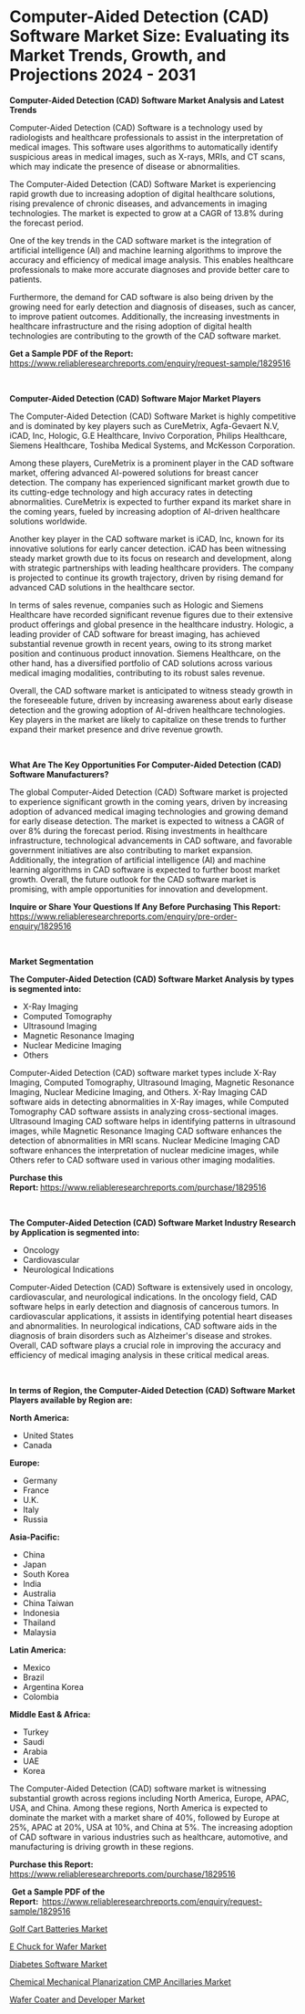 <p><h1>Computer-Aided Detection (CAD) Software Market Size: Evaluating its Market Trends, Growth, and Projections 2024 - 2031</h1></p><p><strong>Computer-Aided Detection (CAD) Software Market Analysis and Latest Trends</strong></p>
<p><p>Computer-Aided Detection (CAD) Software is a technology used by radiologists and healthcare professionals to assist in the interpretation of medical images. This software uses algorithms to automatically identify suspicious areas in medical images, such as X-rays, MRIs, and CT scans, which may indicate the presence of disease or abnormalities.</p><p>The Computer-Aided Detection (CAD) Software Market is experiencing rapid growth due to increasing adoption of digital healthcare solutions, rising prevalence of chronic diseases, and advancements in imaging technologies. The market is expected to grow at a CAGR of 13.8% during the forecast period.</p><p>One of the key trends in the CAD software market is the integration of artificial intelligence (AI) and machine learning algorithms to improve the accuracy and efficiency of medical image analysis. This enables healthcare professionals to make more accurate diagnoses and provide better care to patients.</p><p>Furthermore, the demand for CAD software is also being driven by the growing need for early detection and diagnosis of diseases, such as cancer, to improve patient outcomes. Additionally, the increasing investments in healthcare infrastructure and the rising adoption of digital health technologies are contributing to the growth of the CAD software market.</p></p>
<p><strong>Get a Sample PDF of the Report:&nbsp;</strong> <a href="https://www.reliableresearchreports.com/enquiry/request-sample/1829516">https://www.reliableresearchreports.com/enquiry/request-sample/1829516</a></p>
<p>&nbsp;</p>
<p><strong>Computer-Aided Detection (CAD) Software Major Market Players</strong></p>
<p><p>The Computer-Aided Detection (CAD) Software Market is highly competitive and is dominated by key players such as CureMetrix, Agfa-Gevaert N.V, iCAD, Inc, Hologic, G.E Healthcare, Invivo Corporation, Philips Healthcare, Siemens Healthcare, Toshiba Medical Systems, and McKesson Corporation.</p><p>Among these players, CureMetrix is a prominent player in the CAD software market, offering advanced AI-powered solutions for breast cancer detection. The company has experienced significant market growth due to its cutting-edge technology and high accuracy rates in detecting abnormalities. CureMetrix is expected to further expand its market share in the coming years, fueled by increasing adoption of AI-driven healthcare solutions worldwide.</p><p>Another key player in the CAD software market is iCAD, Inc, known for its innovative solutions for early cancer detection. iCAD has been witnessing steady market growth due to its focus on research and development, along with strategic partnerships with leading healthcare providers. The company is projected to continue its growth trajectory, driven by rising demand for advanced CAD solutions in the healthcare sector.</p><p>In terms of sales revenue, companies such as Hologic and Siemens Healthcare have recorded significant revenue figures due to their extensive product offerings and global presence in the healthcare industry. Hologic, a leading provider of CAD software for breast imaging, has achieved substantial revenue growth in recent years, owing to its strong market position and continuous product innovation. Siemens Healthcare, on the other hand, has a diversified portfolio of CAD solutions across various medical imaging modalities, contributing to its robust sales revenue.</p><p>Overall, the CAD software market is anticipated to witness steady growth in the foreseeable future, driven by increasing awareness about early disease detection and the growing adoption of AI-driven healthcare technologies. Key players in the market are likely to capitalize on these trends to further expand their market presence and drive revenue growth.</p></p>
<p>&nbsp;</p>
<p><strong>What Are The Key Opportunities For Computer-Aided Detection (CAD) Software Manufacturers?</strong></p>
<p><p>The global Computer-Aided Detection (CAD) Software market is projected to experience significant growth in the coming years, driven by increasing adoption of advanced medical imaging technologies and growing demand for early disease detection. The market is expected to witness a CAGR of over 8% during the forecast period. Rising investments in healthcare infrastructure, technological advancements in CAD software, and favorable government initiatives are also contributing to market expansion. Additionally, the integration of artificial intelligence (AI) and machine learning algorithms in CAD software is expected to further boost market growth. Overall, the future outlook for the CAD software market is promising, with ample opportunities for innovation and development.</p></p>
<p><strong>Inquire or Share Your Questions If Any Before Purchasing This Report:</strong> <a href="https://www.reliableresearchreports.com/enquiry/pre-order-enquiry/1829516">https://www.reliableresearchreports.com/enquiry/pre-order-enquiry/1829516</a></p>
<p>&nbsp;</p>
<p><strong>Market Segmentation</strong></p>
<p><strong>The Computer-Aided Detection (CAD) Software Market Analysis by types is segmented into:</strong></p>
<p><ul><li>X-Ray Imaging</li><li>Computed Tomography</li><li>Ultrasound Imaging</li><li>Magnetic Resonance Imaging</li><li>Nuclear Medicine Imaging</li><li>Others</li></ul></p>
<p><p>Computer-Aided Detection (CAD) software market types include X-Ray Imaging, Computed Tomography, Ultrasound Imaging, Magnetic Resonance Imaging, Nuclear Medicine Imaging, and Others. X-Ray Imaging CAD software aids in detecting abnormalities in X-Ray images, while Computed Tomography CAD software assists in analyzing cross-sectional images. Ultrasound Imaging CAD software helps in identifying patterns in ultrasound images, while Magnetic Resonance Imaging CAD software enhances the detection of abnormalities in MRI scans. Nuclear Medicine Imaging CAD software enhances the interpretation of nuclear medicine images, while Others refer to CAD software used in various other imaging modalities.</p></p>
<p><strong>Purchase this Report:&nbsp;</strong><a href="https://www.reliableresearchreports.com/purchase/1829516">https://www.reliableresearchreports.com/purchase/1829516</a></p>
<p>&nbsp;</p>
<p><strong>The Computer-Aided Detection (CAD) Software Market Industry Research by Application is segmented into:</strong></p>
<p><ul><li>Oncology</li><li>Cardiovascular</li><li>Neurological Indications</li></ul></p>
<p><p>Computer-Aided Detection (CAD) Software is extensively used in oncology, cardiovascular, and neurological indications. In the oncology field, CAD software helps in early detection and diagnosis of cancerous tumors. In cardiovascular applications, it assists in identifying potential heart diseases and abnormalities. In neurological indications, CAD software aids in the diagnosis of brain disorders such as Alzheimer's disease and strokes. Overall, CAD software plays a crucial role in improving the accuracy and efficiency of medical imaging analysis in these critical medical areas.</p></p>
<p>&nbsp;</p>
<p><strong>In terms of Region, the Computer-Aided Detection (CAD) Software Market Players available by Region are:</strong></p>
<p>
    <p> <strong> North America: </strong>
        <ul>
            <li>United States</li>
            <li>Canada</li>
        </ul>
        </p> 
    <p> <strong> Europe: </strong>
        <ul>
            <li>Germany</li>
            <li>France</li>
            <li>U.K.</li>
            <li>Italy</li>
            <li>Russia</li>
        </ul>
        </p> 
    <p> <strong> Asia-Pacific: </strong>
        <ul>
            <li>China</li>
            <li>Japan</li>
            <li>South Korea</li>
            <li>India</li>
            <li>Australia</li>
            <li>China Taiwan</li>
            <li>Indonesia</li>
            <li>Thailand</li>
            <li>Malaysia</li>
        </ul>
        </p> 
    <p> <strong> Latin America: </strong>
        <ul>
            <li>Mexico</li>
            <li>Brazil</li>
            <li>Argentina Korea</li>
            <li>Colombia</li>
        </ul>
        </p> 
    <p> <strong> Middle East & Africa: </strong>
        <ul>
            <li>Turkey</li>
            <li>Saudi</li>
            <li>Arabia</li>
            <li>UAE</li>
            <li>Korea</li>
        </ul>
    </p>
    </p>
<p><p>The Computer-Aided Detection (CAD) software market is witnessing substantial growth across regions including North America, Europe, APAC, USA, and China. Among these regions, North America is expected to dominate the market with a market share of 40%, followed by Europe at 25%, APAC at 20%, USA at 10%, and China at 5%. The increasing adoption of CAD software in various industries such as healthcare, automotive, and manufacturing is driving growth in these regions.</p></p>
<p><strong>Purchase this Report: </strong><a href="https://www.reliableresearchreports.com/purchase/1829516">https://www.reliableresearchreports.com/purchase/1829516</a></p>
<p>&nbsp;<strong>Get a Sample PDF of the Report:&nbsp;&nbsp;</strong><a href="https://www.reliableresearchreports.com/enquiry/request-sample/1829516">https://www.reliableresearchreports.com/enquiry/request-sample/1829516</a></p>
<p><strong></strong></p>
<p><p><a href="https://medium.com/@nevawelch2021/golf-cart-batteries-market-the-key-to-successful-business-strategy-forecast-till-2031-445f5ce3ddf2">Golf Cart Batteries Market</a></p><p><a href="https://medium.com/@nevawelch2021/e-chuck-for-wafer-market-exploring-market-share-market-trends-and-future-growth-d8e0def9eb9b">E Chuck for Wafer Market</a></p><p><a href="https://github.com/kathiaseamanalvaradovlprc2h/Market-Research-Report-List-1/blob/main/diabetes-software-market.md">Diabetes Software Market</a></p><p><a href="https://medium.com/@nevawelch2021/decoding-chemical-mechanical-planarization-cmp-ancillaries-market-metrics-market-share-trends-c9c310fc095c">Chemical Mechanical Planarization CMP Ancillaries Market</a></p><p><a href="https://medium.com/@nevawelch2021/wafer-coater-and-developer-market-outlook-industry-overview-and-forecast-2024-to-2031-331e9a9e0675">Wafer Coater and Developer Market</a></p></p>